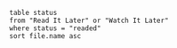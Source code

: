 
```dataview
table status
from "Read It Later" or "Watch It Later"
where status = "readed"
sort file.name asc
```





